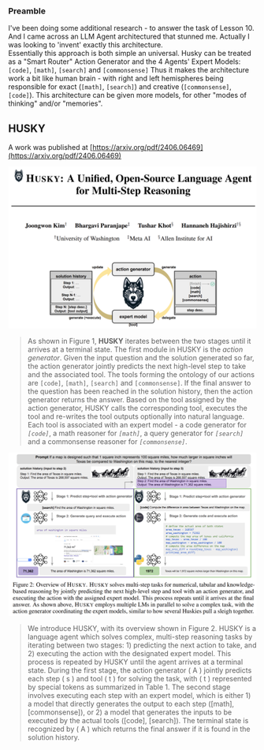 ### Preamble
I've been doing some additional research - to answer the task of Lesson 10. And I came across an LLM Agent architectured that stunned me. Actually I was looking to 'invent' exactly this architecture.  
Essentially this approach is both simple an universal. Husky can be treated as a "Smart Router" Action Generator and the 4 Agents' Expert Models: `[code]`, `[math]`, `[search]` and `[commonsense]`
Thus it makes the architecture work a bit like human brain - with right and left hemispheres being responsible for exact (`[math]`, `[search]`) and creative (`[commonsense]`, `[code]`).
This architecture can be given more models, for other "modes of thinking" and/or "memories". 

## HUSKY
A work was published at [https://arxiv.org/pdf/2406.06469](https://arxiv.org/pdf/2406.06469)

![Figure 1](https://github.com/alexb7373/ai_course/blob/master/husky01.png "Figure 1")
> As shown in Figure 1, **HUSKY** iterates between the two stages until it arrives at a terminal state. The first module in HUSKY is the *action generator*. Given the input question and the solution generated so far, the action generator jointly predicts the next high-level step to take and the associated tool. The tools forming the ontology of our actions are `[code]`, `[math]`, `[search]` and `[commonsense]`. If the final answer to the question has been reached in the solution history, then the action generator returns the answer. Based on the tool assigned by the action generator, HUSKY calls the corresponding tool, executes the tool and re-writes the tool outputs optionally into natural language. Each tool is associated with an expert model - a code generator for *`[code]`*, a math reasoner for *`[math]`*, a query generator for *`[search]`* and a commonsense reasoner for *`[commonsense]`*.

![Figure 2](https://github.com/alexb7373/ai_course/blob/master/husky02.png "Figure 2")
> We introduce HUSKY, with its overview shown in Figure 2. HUSKY is a language agent which solves complex, multi-step reasoning tasks by iterating between two stages: 1) predicting the next action to take, and 2) executing the action with the designated expert model. This process is repeated by HUSKY until the agent arrives at a terminal state. During the first stage, the action generator \( A \) jointly predicts each step \( s \) and tool \( t \) for solving the task, with \( t \) represented by special tokens as summarized in Table 1. The second stage involves executing each step with an expert model, which is either 1) a model that directly generates the output to each step ([math], [commonsense]), or 2) a model that generates the inputs to be executed by the actual tools ([code], [search]). The terminal state is recognized by \( A \) which returns the final answer if it is found in the solution history.

